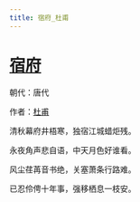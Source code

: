 ```yaml
---
title: 宿府_杜甫
---
```


# [宿府](http://so.gushiwen.org/view_11165.aspx)

朝代：唐代

作者：[杜甫](http://so.gushiwen.org/author_474.aspx)

清秋幕府井梧寒，独宿江城蜡炬残。

永夜角声悲自语，中天月色好谁看。

风尘荏苒音书绝，关塞萧条行路难。

已忍伶俜十年事，强移栖息一枝安。